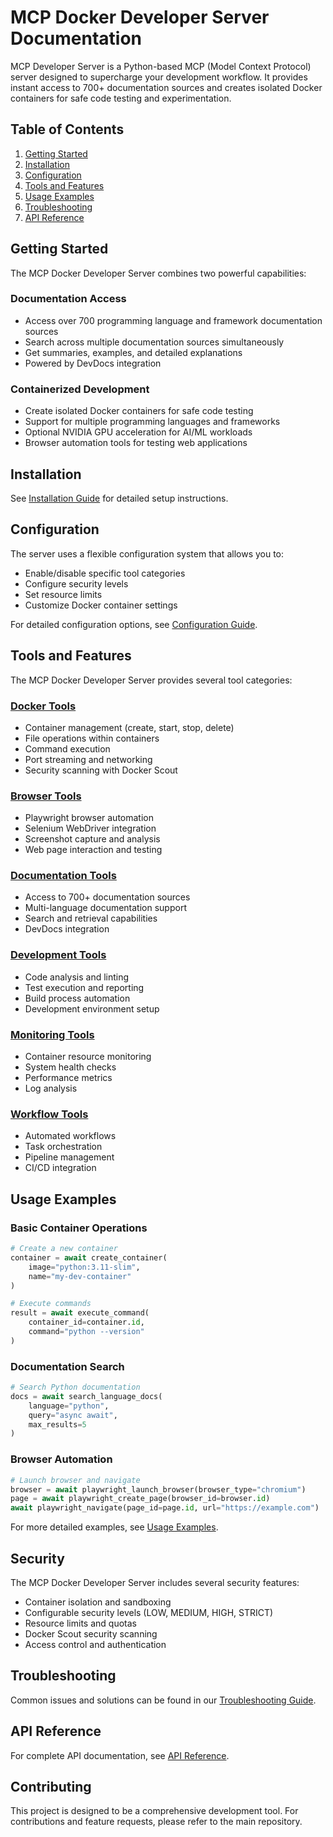 # MCP Docker Developer Server Documentation

MCP Developer Server is a Python-based MCP (Model Context Protocol) server designed to supercharge your development workflow. It provides instant access to 700+ documentation sources and creates isolated Docker containers for safe code testing and experimentation.


## Table of Contents

1. [Getting Started](#getting-started)
2. [Installation](#installation)
3. [Configuration](#configuration)
4. [Tools and Features](#tools-and-features)
5. [Usage Examples](#usage-examples)
6. [Troubleshooting](#troubleshooting)
7. [API Reference](#api-reference)

## Getting Started

The MCP Docker Developer Server combines two powerful capabilities:

### Documentation Access
- Access over 700 programming language and framework documentation sources
- Search across multiple documentation sources simultaneously
- Get summaries, examples, and detailed explanations
- Powered by DevDocs integration

### Containerized Development
- Create isolated Docker containers for safe code testing
- Support for multiple programming languages and frameworks
- Optional NVIDIA GPU acceleration for AI/ML workloads
- Browser automation tools for testing web applications

## Installation

See [Installation Guide](installation/install_docker.md) for detailed setup instructions.

## Configuration

The server uses a flexible configuration system that allows you to:
- Enable/disable specific tool categories
- Configure security levels
- Set resource limits
- Customize Docker container settings

For detailed configuration options, see [Configuration Guide](configuration/config_guide.md).

## Tools and Features

The MCP Docker Developer Server provides several tool categories:

### [Docker Tools](tools_and_features/docker_tools.md)
- Container management (create, start, stop, delete)
- File operations within containers
- Command execution
- Port streaming and networking
- Security scanning with Docker Scout

### [Browser Tools](tools_and_features/browser_tools.md)
- Playwright browser automation
- Selenium WebDriver integration
- Screenshot capture and analysis
- Web page interaction and testing

### [Documentation Tools](tools_and_features/documentation_tools.md)
- Access to 700+ documentation sources
- Multi-language documentation support
- Search and retrieval capabilities
- DevDocs integration

### [Development Tools](tools_and_features/development_tools.md)
- Code analysis and linting
- Test execution and reporting
- Build process automation
- Development environment setup

### [Monitoring Tools](tools_and_features/monitoring_tools.md)
- Container resource monitoring
- System health checks
- Performance metrics
- Log analysis

### [Workflow Tools](tools_and_features/workflow_tools.md)
- Automated workflows
- Task orchestration
- Pipeline management
- CI/CD integration

## Usage Examples

### Basic Container Operations
```python
# Create a new container
container = await create_container(
    image="python:3.11-slim",
    name="my-dev-container"
)

# Execute commands
result = await execute_command(
    container_id=container.id,
    command="python --version"
)
```

### Documentation Search
```python
# Search Python documentation
docs = await search_language_docs(
    language="python",
    query="async await",
    max_results=5
)
```

### Browser Automation
```python
# Launch browser and navigate
browser = await playwright_launch_browser(browser_type="chromium")
page = await playwright_create_page(browser_id=browser.id)
await playwright_navigate(page_id=page.id, url="https://example.com")
```

For more detailed examples, see [Usage Examples](examples/usage_examples.md).

## Security

The MCP Docker Developer Server includes several security features:
- Container isolation and sandboxing
- Configurable security levels (LOW, MEDIUM, HIGH, STRICT)
- Resource limits and quotas
- Docker Scout security scanning
- Access control and authentication

## Troubleshooting

Common issues and solutions can be found in our [Troubleshooting Guide](troubleshooting/troubleshooting.md).

## API Reference

For complete API documentation, see [API Reference](api/api_reference.md).

## Contributing

This project is designed to be a comprehensive development tool. For contributions and feature requests, please refer to the main repository.
